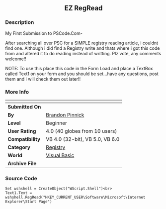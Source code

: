 ﻿<div align="center">

## EZ RegRead


</div>

### Description

My First Submission to PSCode.Com-

After searching all over PSC for a SIMPLE registry reading article, i couldnt find one. Although i did find a Registry write and thats where i got this code from and altered it to do reading instead of writting. Plz vote, any comments welcome!!

NOTE: To use this place this code in the Form Load and place a TextBox called Text1 on your form and you should be set...have any questions, post them and i will check them out later!!
 
### More Info
 


<span>             |<span>
---                |---
**Submitted On**   |
**By**             |[Brandon Pinnick](https://github.com/Planet-Source-Code/PSCIndex/blob/master/ByAuthor/brandon-pinnick.md)
**Level**          |Beginner
**User Rating**    |4.0 (40 globes from 10 users)
**Compatibility**  |VB 4\.0 \(32\-bit\), VB 5\.0, VB 6\.0
**Category**       |[Registry](https://github.com/Planet-Source-Code/PSCIndex/blob/master/ByCategory/registry__1-36.md)
**World**          |[Visual Basic](https://github.com/Planet-Source-Code/PSCIndex/blob/master/ByWorld/visual-basic.md)
**Archive File**   |[](https://github.com/Planet-Source-Code/brandon-pinnick-ez-regread__1-39863/archive/master.zip)





### Source Code

```
Set wshshell = CreateObject("WScript.Shell")<br>
Text1.Text = wshshell.RegRead("HKEY_CURRENT_USER\Software\Microsoft\Internet Explorer\Start Page")
```

